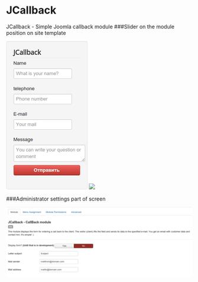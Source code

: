 # JCallback
JCallback - Simple Joomla callback module
###Slider on the module position on site template

![](https://github.com/WhiskeyMan-Tau/JCallback/blob/master/jcallback_site.jpg?raw=true)
![](https://github.com/WhiskeyMan-Tau/JCallback/blob/master/jcallback_success.jpg?raw=true)

###Administrator settings part of screen

![](https://github.com/WhiskeyMan-Tau/JCallback/blob/master/jcallback_admin.jpg?raw=true)
